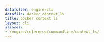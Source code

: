 ```yaml
---
datafolder: engine-cli
datafile: docker_context_ls
title: docker context ls
layout: cli
aliases:
- /engine/reference/commandline/context_ls/
---
```


<!--
此页面是根据 Docker 源代码自动生成的。如果您想建议更改此处显示的文本，请在 GitHub 上的源代码仓库中打开一个工单或拉取请求：

https://github.com/docker/cli
-->
